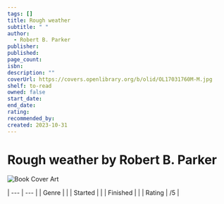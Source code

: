 ```yaml
---
tags: []
title: Rough weather
subtitle: " "
author:
  - Robert B. Parker
publisher: 
published: 
page_count: 
isbn: 
description: ""
coverUrl: https://covers.openlibrary.org/b/olid/OL17031760M-M.jpg
shelf: to-read
owned: false
start_date: 
end_date: 
rating: 
recommended_by: 
created: 2023-10-31
---
```


# Rough weather by Robert B. Parker

![Book Cover Art](https://covers.openlibrary.org/b/olid/OL17031760M-M.jpg)


| --- | --- |
| Genre |  |
| Started |  |
| Finished |  |
| Rating | /5 |

